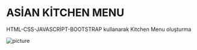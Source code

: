 # ASİAN KİTCHEN MENU 

HTML-CSS-JAVASCRİPT-BOOTSTRAP kullanarak Kitchen Menu oluşturma

![picture](/asiankitchen.gif)
